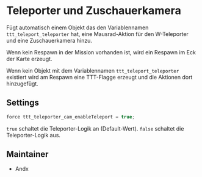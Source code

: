 # Teleporter und Zuschauerkamera

Fügt automatisch einem Objekt das den Variablennamen `ttt_teleport_teleporter` hat, eine Mausrad-Aktion für den W-Teleporter und eine Zuschauerkamera hinzu.

Wenn kein Respawn in der Mission vorhanden ist, wird ein Respawn im Eck der Karte erzeugt.

Wenn kein Objekt mit dem Variablennamen `ttt_teleport_teleporter` existiert wird am Respawn eine TTT-Flagge erzeugt und die Aktionen dort hinzugefügt.

## Settings

```c++
force ttt_teleporter_cam_enableTeleport = true;
```

`true` schaltet die Teleporter-Logik an (Default-Wert).
`false` schaltet die Teleporter-Logik aus.

## Maintainer

- Andx
